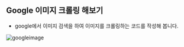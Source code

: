 ## Google 이미지 크롤링 해보기

- google에서 이미지 검색을 하여 이미지를 크롤링하는 코드를 작성해 봅니다.

![googleimage](../../img/googleimage.gif)

